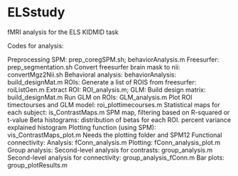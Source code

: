 # ELSstudy
fMRI analysis for the ELS KIDMID task

Codes for analysis:

Preprocessing 
  SPM: prep_coregSPM.sh; behaviorAnalysis.m
  Freesurfer: prep_segmentation.sh
  Convert freesurfer brain mask to nii: convertMgz2Nii.sh
Behavioral analysis:
  behaviorAnalysis: build_designMat.m
ROIs: 
  Generate a list of ROIS from freesurfer: roiListGen.m
  Extract ROI: ROI_analysis.m; 
GLM:
  Build design matrix: build_designMat.m
  Run GLM on ROIs: GLM_analysis.m
  Plot ROI timectourses and GLM model: roi_plottimecourses.m
  Statistical maps for each subject: is_ContrastMaps.m
    SPM map, filtering based on R-squared or t-value
    Beta histograms: distribution of betas for each ROI. 
    percent variance explained histogram
  Plotting function (using SPM): vis_ContrastMaps_plot.m
    Needs the plotting folder and SPM12
Functional connectivity:
  Analysis: fConn_analysis.m
  Plotting: fConn_analysis_plot.m
Group analysis:
  Second-level analysis for contrasts: group_analysis.m
  Second-level analysis for connectivity: group_analysis_fConn.m
  Bar plots: group_plotResults.m
